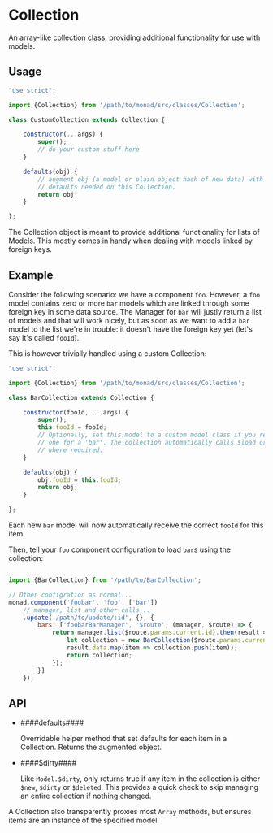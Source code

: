# Collection
An array-like collection class, providing additional functionality for use with
models.

## Usage
```javascript
"use strict";

import {Collection} from '/path/to/monad/src/classes/Collection';

class CustomCollection extends Collection {

    constructor(...args) {
        super();
        // do your custom stuff here
    }

    defaults(obj) {
        // augment obj (a model or plain object hash of new data) with
        // defaults needed on this Collection.
        return obj;
    }

};
```

The Collection object is meant to provide additional functionality for lists of
Models. This mostly comes in handy when dealing with models linked by foreign
keys.

## Example
Consider the following scenario: we have a component `foo`. However, a `foo`
model contains zero or more `bar` models which are linked through some foreign
key in some data source. The Manager for `bar` will justly return a list of
models and that will work nicely, but as soon as we want to add a `bar` model
to the list we're in trouble: it doesn't have the foreign key yet (let's say
it's called `fooId`).

This is however trivially handled using a custom Collection:

```javascript
"use strict";

import {Collection} from '/path/to/monad/src/classes/Collection';

class BarCollection extends Collection {

    constructor(fooId, ...args) {
        super();
        this.fooId = fooId;
        // Optionally, set this.model to a custom model class if you require
        // one for a 'bar'. The collection automatically calls $load or $create
        // where required.
    }

    defaults(obj) {
        obj.fooId = this.fooId;
        return obj;
    }

};
```

Each new `bar` model will now automatically receive the correct `fooId` for this
item.

Then, tell your `foo` component configuration to load `bar`s using the
collection:

```javascript

import {BarCollection} from '/path/to/BarCollection';

// Other configration as normal...
monad.component('foobar', 'foo', ['bar'])
    // manager, list and other calls...
    .update('/path/to/update/:id', {}, {
        bars: ['foobarBarManager', '$route', (manager, $route) => {
            return manager.list($route.params.current.id).then(result => {
                let collection = new BarCollection($route.params.current.id);
                result.data.map(item => collection.push(item));
                return collection;
            });
        }]
    });
```

## API

- ####defaults####

    Overridable helper method that set defaults for each item in a Collection.
    Returns the augmented object.

- ####$dirty####

    Like `Model.$dirty`, only returns true if any item in the collection is
    either `$new`, `$dirty` or `$deleted`. This provides a quick check to skip
    managing an entire collection if nothing changed.

A Collection also transparently proxies most `Array` methods, but ensures items
are an instance of the specified model.

